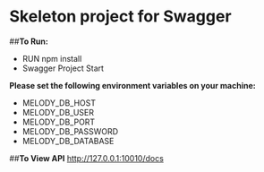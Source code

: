 # Skeleton project for Swagger

##**To Run:**
* RUN npm install
* Swagger Project Start

**Please set the following environment variables on your machine:**
* MELODY_DB_HOST
* MELODY_DB_USER
* MELODY_DB_PORT
* MELODY_DB_PASSWORD
* MELODY_DB_DATABASE

##**To View API**
http://127.0.0.1:10010/docs
